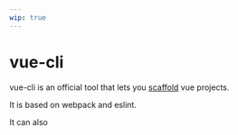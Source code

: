 ```yaml
---
wip: true
---
```


# vue-cli

vue-cli is an official tool that lets you [scaffold](/software-terms/scaffold/) vue projects.

It is based on webpack and eslint.

It can also 

